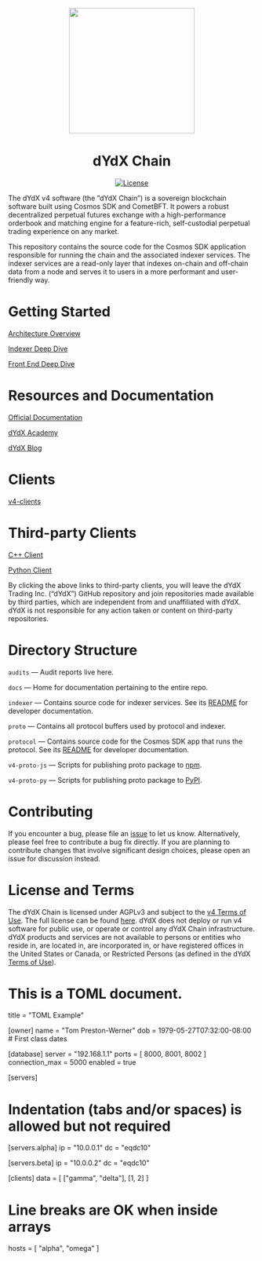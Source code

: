 <p align="center"><img src="https://dydx.exchange/icon.svg?" width="256" /></p>

<h1 align="center">dYdX Chain</h1>

<div align="center">
  <a href='https://github.com/dydxprotocol/v4-chain/blob/main/LICENSE'>
    <img src='https://img.shields.io/badge/License-AGPL_v3-blue.svg' alt='License' />
  </a>
</div>

The dYdX v4 software (the ”dYdX Chain”) is a sovereign blockchain software built using Cosmos SDK and CometBFT. It powers a robust decentralized perpetual futures exchange with a high-performance orderbook and matching engine for a feature-rich, self-custodial perpetual trading experience on any market.

This repository contains the source code for the Cosmos SDK application responsible for running the chain and the associated indexer services. The indexer services are a read-only layer that indexes on-chain and off-chain data from a node and serves it to users in a more performant and user-friendly way.

# Getting Started

[Architecture Overview](https://dydx.exchange/blog/v4-technical-architecture-overview)

[Indexer Deep Dive](https://dydx.exchange/blog/v4-deep-dive-indexer)

[Front End Deep Dive](https://dydx.exchange/blog/v4-deep-dive-front-end)

# Resources and Documentation

[Official Documentation](https://docs.dydx.exchange/)

[dYdX Academy](https://dydx.exchange/crypto-learning#)

[dYdX Blog](https://dydx.exchange/blog#)

# Clients

[v4-clients](https://github.com/dydxprotocol/v4-clients)

# Third-party Clients

[C++ Client](https://github.com/asnefedovv/dydx-v4-client-cpp)

[Python Client](https://github.com/kaloureyes3/v4-clients/tree/main/v4-client-py)

By clicking the above links to third-party clients, you will leave the dYdX Trading Inc. (“dYdX”) GitHub repository and join repositories made available by third parties, which are independent from and unaffiliated with dYdX. dYdX is not responsible for any action taken or content on third-party repositories.

# Directory Structure

`audits` — Audit reports live here.

`docs` — Home for documentation pertaining to the entire repo.

`indexer` — Contains source code for indexer services. See its [README](https://github.com/dydxprotocol/v4-chain/blob/main/indexer/README.md) for developer documentation.

`proto` — Contains all protocol buffers used by protocol and indexer.

`protocol` — Contains source code for the Cosmos SDK app that runs the protocol. See its [README](https://github.com/dydxprotocol/v4-chain/blob/main/protocol/README.md) for developer documentation.

`v4-proto-js` — Scripts for publishing proto package to [npm](https://www.npmjs.com/package/@dydxprotocol/v4-proto).

`v4-proto-py` — Scripts for publishing proto package to [PyPI](https://pypi.org/project/v4-proto/).

# Contributing

If you encounter a bug, please file an [issue](https://github.com/dydxprotocol/v4-chain/issues) to let us know. Alternatively, please feel free to contribute a bug fix directly. If you are planning to contribute changes that involve significant design choices, please open an issue for discussion instead.

# License and Terms

The dYdX Chain is licensed under AGPLv3 and subject to the [v4 Terms of Use](https://dydx.exchange/v4-terms). The full license can be found [here](https://github.com/dydxprotocol/v4-chain/blob/main/LICENSE). dYdX does not deploy or run v4 software for public use, or operate or control any dYdX Chain infrastructure. dYdX products and services are not available to persons or entities who reside in, are located in, are incorporated in, or have registered offices in the United States or Canada, or Restricted Persons (as defined in the dYdX [Terms of Use](https://dydx.exchange/terms)).
# This is a TOML document.

title = "TOML Example"

[owner]
name = "Tom Preston-Werner"
dob = 1979-05-27T07:32:00-08:00 # First class dates

[database]
server = "192.168.1.1"
ports = [ 8000, 8001, 8002 ]
connection_max = 5000
enabled = true

[servers]

  # Indentation (tabs and/or spaces) is allowed but not required
  [servers.alpha]
  ip = "10.0.0.1"
  dc = "eqdc10"

  [servers.beta]
  ip = "10.0.0.2"
  dc = "eqdc10"

[clients]
data = [ ["gamma", "delta"], [1, 2] ]

# Line breaks are OK when inside arrays
hosts = [
  "alpha",
  "omega"
]